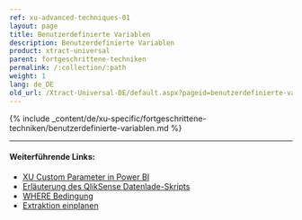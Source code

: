 ```yaml
---
ref: xu-advanced-techniques-01
layout: page
title: Benutzerdefinierte Variablen
description: Benutzerdefinierte Variablen
product: xtract-universal
parent: fortgeschrittene-techniken
permalink: /:collection/:path
weight: 1
lang: de_DE
old_url: /Xtract-Universal-DE/default.aspx?pageid=benutzerdefinierte-variablen
---
```

{% include _content/de/xu-specific/fortgeschrittene-techniken/benutzerdefinierte-variablen.md %}


****
#### Weiterführende Links:
- [XU Custom Parameter in Power BI](../xu-destinationen/Power-BI-Connector/pbi-xu-parameter)
- [Erläuterung des QlikSense Datenlade-Skripts](../xu-destinationen/qlik/einstellungen_in_qlik_sense#erläuterung-des-qliksense-datenlade-skripts)
- [WHERE Bedingung](../table/where-bedingung)
- [Extraktion einplanen](./extraktion_einplanen)
